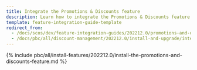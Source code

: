```yaml
---
title: Integrate the Promotions & Discounts feature
description: Learn how to integrate the Promotions & Discounts feature into a Spryker project.
template: feature-integration-guide-template
redirect_from:
  - /docs/scos/dev/feature-integration-guides/202212.0/promotions-and-discounts-feature-integration.html
  - /docs/pbc/all/discount-management/202212.0/install-and-upgrade/integrate-the-promotions-and-discounts-feature.html  
---
```


{% include pbc/all/install-features/202212.0/install-the-promotions-and-discounts-feature.md %} <!-- To edit, see /_includes/pbc/all/install-features/202212.0/install-the-promotions-and-discounts-feature.md -->
